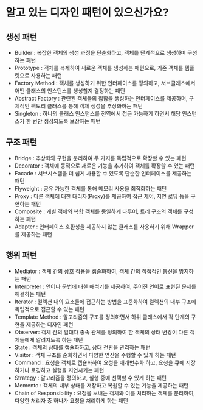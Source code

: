# 알고 있는 디자인 패턴이 있으신가요?

## 생성 패턴

- Builder : 복잡한 객체의 생성 과정을 단순화하고, 객체를 단계적으로 생성하며 구성하는 패턴
- Prototype : 객체를 복제하여 새로운 객체를 생성하는 패턴으로, 기존 객체를 템플릿으로 사용하는 패턴
- Factory Method : 객체를 생성하기 위한 인터페이스를 정의하고, 서브클래스에서 어떤 클래스의 인스턴스를 생성할지 결정하는 패턴
- Abstract Factory : 관련된 객체들의 집합을 생성하는 인터페이스를 제공하며, 구체적인 팩토리 클래스를 통해 객체 생성을 추상화하는 패턴
- Singleton : 하나의 클래스 인스턴스를 전역에서 접근 가능하게 하면서 해당 인스턴스가 한 번만 생성되도록 보장하는 패턴

## 구조 패턴

- Bridge : 추상화와 구현을 분리하여 두 가지를 독립적으로 확장할 수 있는 패턴
- Decorator : 객체에 동적으로 새로운 기능을 추가하여 객체를 확장할 수 있는 패턴
- Facade : 서브시스템을 더 쉽게 사용할 수 있도록 단순한 인터페이스를 제공하는 패턴
- Flyweight : 공유 가능한 객체를 통해 메모리 사용을 최적화하는 패턴
- Proxy : 다른 객체에 대한 대리자(Proxy)를 제공하여 접근 제어, 지연 로딩 등을 구현하는 패턴
- Composite : 개별 객체와 복합 객체를 동일하게 다루어, 트리 구조의 객체를 구성하는 패턴
- Adapter : 인터페이스 호환성을 제공하지 않는 클래스를 사용하기 위해 Wrapper를 제공하는 패턴

## 행위 패턴

- Mediator : 객체 간의 상호 작용을 캡슐화하여, 객체 간의 직접적인 통신을 방지하는 패턴
- Interpreter : 언어나 문법에 대한 해석기를 제공하여, 주어진 언어로 표현된 문제를 해결하는 패턴
- Iterator : 컬렉션 내의 요소들에 접근하는 방법을 표준화하여 컬렉션의 내부 구조에 독립적으로 접근할 수 있는 패턴
- Template Method : 알고리즘의 구조를 정의하면서 하위 클래스에서 각 단계의 구현을 제공하는 디자인 패턴
- Observer: 객체 간의 일대다 종속 관계를 정의하여 한 객체의 상태 변경이 다른 객체들에게 알려지도록 하는 패턴
- State : 객체의 상태를 캡슐화하고, 상태 전환을 관리하는 패턴
- Visitor : 객체 구조를 순회하면서 다양한 연산을 수행할 수 있게 하는 패턴
- Command : 요청을 객체로 캡슐화하여 요청을 매개변수화 하고, 요청을 큐에 저장하거나 로깅하고 실행을 지연시키는 패턴
- Strategy : 알고리즘을 정의하고, 실행 중에 선택할 수 있게 하는 패턴
- Memento : 객체의 내부 상태를 저장하고 복원할 수 있는 기능을 제공하는 패턴
- Chain of Responsibility : 요청을 보내는 객체와 이를 처리하는 객체를 분리하여, 다양한 처리자 중 하나가 요청을 처리하게 하는 패턴